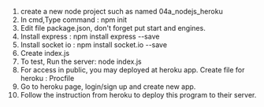 1. create a new node project such as named 04a_nodejs_heroku
2. In cmd,Type command : npm init
3. Edit file package.json, don't forget put start and engines.
4. Install express : npm install express --save 
5. Install socket io : npm install socket.io --save
6. Create index.js
7. To test, Run the server: node index.js
8. For access in public, you may deployed at heroku app. Create file for heroku : Procfile
9. Go to heroku page, login/sign up and create new app.
10. Follow the instruction from heroku to deploy this program to their server.